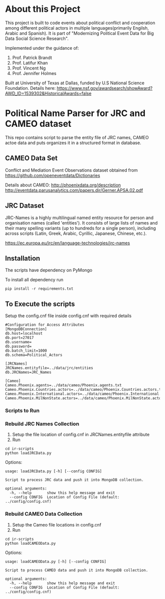# About this Project

This project is built to code events about political conflict and cooperation among different political actors in multiple languages(primarily Engilsh, Arabic and Spanish).
It is part of "Modernizing Political Event Data for Big Data Social Science Research".

Implemented under the guidance of: 
1. Prof. Patrick Brandt
2. Prof. Latifur Khan
3. Prof. Vincent Ng
4. Prof. Jennifer Holmes

Built at University of Texas at Dallas, funded by U.S National Science Foundation. 
Details here: https://www.nsf.gov/awardsearch/showAward?AWD_ID=1539302&HistoricalAwards=false 



# Political Name Parser for JRC and CAMEO dataset
This repo contains script to parse the entity file of JRC names, CAMEO actoe data and puts organizes it in a structured format in database.

## CAMEO Data Set
Conflict and Mediation Event Observations dataset obtained from https://github.com/openeventdata/Dictionaries

Details about CAMEO: 
 http://phoenixdata.org/description 
 http://eventdata.parusanalytics.com/papers.dir/Gerner.APSA.02.pdf

## JRC Dataset
JRC-Names is a highly multilingual named entity resource for person and organisation names (called 'entities'). It consists of large lists of names and their many spelling variants (up to hundreds for a single person), including across scripts (Latin, Greek, Arabic, Cyrillic, Japanese, Chinese, etc.).

https://ec.europa.eu/jrc/en/language-technologies/jrc-names

## Installation
The scripts have dependency on PyMongo 

To install all dependency run
```
pip install -r requirements.txt
```

## To Execute the scripts

Setup the config.cnf file inside config.cnf with required details
```
#Configuration for Access Attributes
[MongoDBConnection]
db.host=localhost
db.port=27017
db.username=
db.password=
db.batch_limit=1000
db.schema=Political_Actors

[JRCNames]
JRCNames.entityfile=../data/jrc/entities
db.JRCNames=JRC_Names

[Cameo]
Cameo.Phoenix.agents=../data/cameo/Phoenix.agents.txt
Cameo.Phoenix.Countries.actors=../data/cameo/Phoenix.Countries.actors.txt
Cameo.Phoenix.International.actors=../data/cameo/Phoenix.International.actors.txt
Cameo.Phoenix.MilNonState.actors=../data/cameo/Phoenix.MilNonState.actors.txt
```


### Scripts to Run

### Rebuild JRC Names Collection

1. Setup the file location of config.cnf in JRCNames.entityfile attribute 
2. Run
```
cd ir-scripts
python loadJRCData.py
```

Options:
```
usage: loadJRCData.py [-h] [--config CONFIG]

Script to process JRC data and push it into MongoDB collection.

optional arguments:
  -h, --help       show this help message and exit
  --config CONFIG  Location of Config File (default: ../config/config.cnf)
```

### Rebuild CAMEO Data Collection

1. Setup the Cameo file locations in config.cnf
2. Run
```
cd ir-scripts
python loadCAMEOData.py
```

Options:
```
usage: loadCAMEOData.py [-h] [--config CONFIG]

Script to process CAMEO data and push it into MongoDB collection.

optional arguments:
  -h, --help       show this help message and exit
  --config CONFIG  Location of Config File (default: ../config/config.cnf)
```
